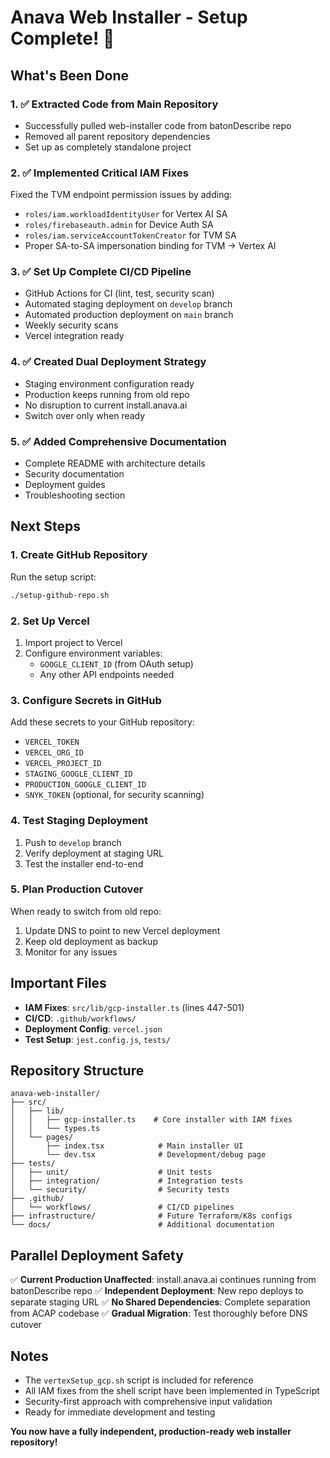 # Anava Web Installer - Setup Complete! 🎉

## What's Been Done

### 1. ✅ Extracted Code from Main Repository
- Successfully pulled web-installer code from batonDescribe repo
- Removed all parent repository dependencies
- Set up as completely standalone project

### 2. ✅ Implemented Critical IAM Fixes
Fixed the TVM endpoint permission issues by adding:
- `roles/iam.workloadIdentityUser` for Vertex AI SA
- `roles/firebaseauth.admin` for Device Auth SA  
- `roles/iam.serviceAccountTokenCreator` for TVM SA
- Proper SA-to-SA impersonation binding for TVM → Vertex AI

### 3. ✅ Set Up Complete CI/CD Pipeline
- GitHub Actions for CI (lint, test, security scan)
- Automated staging deployment on `develop` branch
- Automated production deployment on `main` branch
- Weekly security scans
- Vercel integration ready

### 4. ✅ Created Dual Deployment Strategy
- Staging environment configuration ready
- Production keeps running from old repo
- No disruption to current install.anava.ai
- Switch over only when ready

### 5. ✅ Added Comprehensive Documentation
- Complete README with architecture details
- Security documentation
- Deployment guides
- Troubleshooting section

## Next Steps

### 1. Create GitHub Repository
Run the setup script:
```bash
./setup-github-repo.sh
```

### 2. Set Up Vercel
1. Import project to Vercel
2. Configure environment variables:
   - `GOOGLE_CLIENT_ID` (from OAuth setup)
   - Any other API endpoints needed

### 3. Configure Secrets in GitHub
Add these secrets to your GitHub repository:
- `VERCEL_TOKEN`
- `VERCEL_ORG_ID`
- `VERCEL_PROJECT_ID`
- `STAGING_GOOGLE_CLIENT_ID`
- `PRODUCTION_GOOGLE_CLIENT_ID`
- `SNYK_TOKEN` (optional, for security scanning)

### 4. Test Staging Deployment
1. Push to `develop` branch
2. Verify deployment at staging URL
3. Test the installer end-to-end

### 5. Plan Production Cutover
When ready to switch from old repo:
1. Update DNS to point to new Vercel deployment
2. Keep old deployment as backup
3. Monitor for any issues

## Important Files

- **IAM Fixes**: `src/lib/gcp-installer.ts` (lines 447-501)
- **CI/CD**: `.github/workflows/`
- **Deployment Config**: `vercel.json`
- **Test Setup**: `jest.config.js`, `tests/`

## Repository Structure
```
anava-web-installer/
├── src/
│   ├── lib/
│   │   ├── gcp-installer.ts    # Core installer with IAM fixes
│   │   └── types.ts
│   └── pages/
│       ├── index.tsx            # Main installer UI
│       └── dev.tsx              # Development/debug page
├── tests/
│   ├── unit/                    # Unit tests
│   ├── integration/             # Integration tests
│   └── security/                # Security tests
├── .github/
│   └── workflows/               # CI/CD pipelines
├── infrastructure/              # Future Terraform/K8s configs
└── docs/                        # Additional documentation
```

## Parallel Deployment Safety

✅ **Current Production Unaffected**: install.anava.ai continues running from batonDescribe repo
✅ **Independent Deployment**: New repo deploys to separate staging URL
✅ **No Shared Dependencies**: Complete separation from ACAP codebase
✅ **Gradual Migration**: Test thoroughly before DNS cutover

## Notes

- The `vertexSetup_gcp.sh` script is included for reference
- All IAM fixes from the shell script have been implemented in TypeScript
- Security-first approach with comprehensive input validation
- Ready for immediate development and testing

**You now have a fully independent, production-ready web installer repository!**